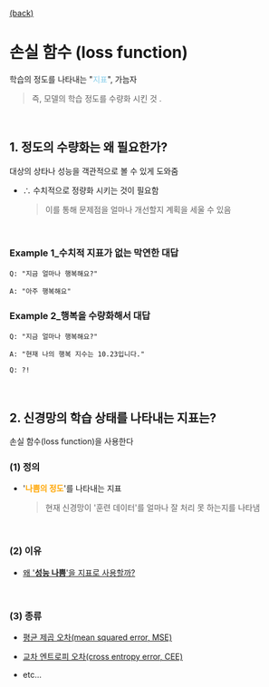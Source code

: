 [(back)](https://github.com/DoranLyong/DL_coding_master/tree/master/Self_tutorial/3_learning/MNIST_learning)

# 손실 함수 (loss function)
학습의 정도를 나타내는 "<span style="color:skyblue">지표</span>", 가늠자 
> 즉, 모델의 학습 정도를 수량화 시킨 것 .

<br/>

## 1. 정도의 수량화는 왜 필요한가?
대상의 상타나 성능을 객관적으로 볼 수 있게 도와줌 <br/>
* ∴ 수치적으로 정량화 시키는 것이 필요함 
    > 이를 통해 문제점을 얼마나 개선할지 계획을 세울 수 있음 

<br/>

### Example 1_수치적 지표가 없는 막연한 대답 
```
Q: "지금 얼마나 행복해요?" 

A: "아주 행복해요"
```

### Example 2_행복을 수량화해서 대답 
```
Q: "지금 얼마나 행복해요?"

A: "현재 나의 행복 지수는 10.23입니다." 

Q: ?!
```

<br/>

## 2. 신경망의 학습 상태를 나타내는 지표는? 

손실 함수(loss function)을 사용한다 


### (1) 정의 
* '<b><span style="color:orange">나쁨의 정도</span></b>'를 나타내는 지표
    > 현재 신경망이 '훈련 데이터'를 얼마나 잘 처리 못 하는지를 나타냄 

<br/>    

### (2) 이유 
* [왜 '<b>성능 나쁨</b>'을 지표로 사용할까?](https://github.com/DoranLyong/DL_coding_master/tree/master/Self_tutorial/3_learning/MNIST_learning/2_loss_function/in_detail_of_lossfunction)

<br/>

### (3) 종류 
* [평균 제곱 오차(mean squared error, MSE)](https://github.com/DoranLyong/DL_coding_master/tree/master/Self_tutorial/3_learning/MNIST_learning/2_loss_function/1_MSE)

* [교차 엔트로피 오차(cross entropy error, CEE)](https://github.com/DoranLyong/DL_coding_master/tree/master/Self_tutorial/3_learning/MNIST_learning/2_loss_function/2_CEE)

* etc...
